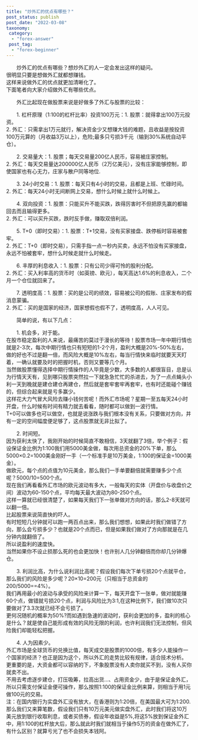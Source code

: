 ```yaml
---
title: "炒外汇的优点有哪些？"
post_status: publish
post_date: "2022-03-08"
taxonomy:
 category: 
  - "forex-answer"
 post_tag: 
  - "forex-beginner"
---
```


　　炒外汇的优点有哪些？想炒外汇的人一定会发出这样的疑问。  
很明显只要是想做外汇就都想赚钱。  
这样来说做外汇的优点就更加清晰化了。  
下面笔者向大家介绍做外汇有哪些优点。  

　　外汇比起现在做股票来说是好做多了外汇与股票的比较：

　　1. 杠杆原理（1:100的杠杆比率）投资100万元：1. 股票：就得拿出100万元投资。  
2. 外汇：只需拿出1万元就行，解决资金少又想赚大钱的难题，且收益是按投资100万元算的（月收益3万以上），危险;最多只亏损3千元（输到30%系统自动平仓）。  

　　2. 交易量大：1. 股票；每天交易量200亿人民币，容易被庄家控制。  
2. 外汇：每天交易量达200000亿人民币（2万亿美元），没有庄家能够控制，即使国家也有心无力，庄家与散户同等地位.

　　3. 24小时交易：1. 股票：每天只有4小时的交易，且都是上班、忙碌时间。  
2. 外汇：每天24小时无间断网上交易，想什么时候上就什么时候上。  

　　4. 双向投资：1. 股票：只能买升不能买跌，跌得厉害时不但把原先赢的都输回去而且输得更多。  
2. 外汇：可以买升买跌，跌时反手做，赚取双倍利润。  

　　5. T+0（即时交易）：1. 股票：T+1交易，没有买家接盘、跌停板时容易被套牢。  
2. 外汇：T+0（即时交易），只需手指一点一秒内买卖，永远不怕没有买家接盘，永远不怕被套牢，想什么时候走就什么时候走。  

　　6. 丰厚的利息收入：1. 股票：只有公司少得可怜的股利分配。  
2. 外汇：买入利率高的货币时（如英镑、欧元），每天高达1.6%的利息收入，二个月一个仓位就回来了。  

　　7. 透明度高：1. 股票：买的是公司的绩效，容易被公司的假账、庄家发布的假消息蒙骗。  
2. 外汇：买的是国家的经济，国家想假也假不了，透明度高，人人可见。  

　　简单的说，有以下几点：

　　1. 机会多，对于能。  
在股市稳定盈利的人来说，最痛苦的莫过于漫长的等待！股票市场一年中期行情也就是2-3次，每次中期行情也只有短短的1-2个月，盈利大概是20%-50%左右，做的好也不过是翻一倍，而风险大概是10%左右，每当行情快来临时就要天天盯着，一确认就要及时的把握时机，否则又要等几个月。  
当然做股票懂得选择中期行情操作的人毕竟是少数，大多数的人都很盲目，总是认为行情天天有，见到哪只股票突然拉一下就急急忙忙的杀进去，为了一点点蝇头小利一天到晚就是建仓建仓再建仓，然后就是套牢套牢再套牢，也有时还能碰个赚钱的，但综合起来就是亏多赢少。  
这样花大力气冒大风险去赚小钱何苦呢！而外汇市场呢？星期一至五每天24小时开盘，什么时候有时间有精力就去看看，随时都可以做到一波行情。  
T+0可以做多也可以做空，也就是说涨跌与我们根本没有关系，只要做对方向，并有一定的空间幅度便足够了，这点股票就无非比拟了。  

　　2. 时间短。  
因为获利太快了，我刚开始的时候简直不敢相信，3天就翻了3倍，举个例子：假设保证金比例为1:100我们用5000美金做，每次用总资金的20%下单，那么5000×0.2=1000美金刚好一手（一个标准手是10万美金，1:100的保证金=1000美金）。  
做欧元，每个点的点值为10元美金，那么我们一手单要翻倍就需要赚多少个点呢？5000/10=500个点。  
现在我们再看看外汇市场的欧元波动有多大，一般每天的实体（开盘价与收盘价之间）波动为60-150个点，平均每天最大波动为80-250个点。  
这样一算就已经很清楚了，如果每天我们下一张单做对方向的话，那么2-8天就可以翻一倍。  
比起股票来说简直快的吓人。  
有时短短几分钟就可以跑一两百点出来，那么我们想想，如果此时我们做错了方向，那么会亏损多少？也就是20个点而已，但是如果我们做对了方向那就是在几分钟内就翻倍了。  
所以说盈利的速度快。  
当然如果你不设止损那么死的也会更加快！也许别人几分钟翻倍而你却几分钟爆仓。  

　　3. 利润比高，为什么说利润比高呢？假设我们每次下单亏损20个点就平仓，那么我们的风险是多少呢？20×10=200元（只相当于总资金的200/5000==4%）。  
我们再用最小的波动与承受的风险来计算一下，每天开盘下一张单，做对就能赚60个点，做错就亏损20个点，利润与风险比为3:1,在这种比例下，我们做10次只要做对了3.3次就已经不会亏损了。  
更何况随机的概率为50%?而如遇到急速的波动时，获利会更加的多，盈利的核心是什么？就是使自己能形成有效的风险无限的利润，也许利润我们无法控制，但风险我们却能轻松把握。  

　　4. 人为因素少。  
外汇市场是全球货币的兑换比值，每天成交是股票的1000倍，有多少人能操作一个国家的经济？也正是因为这个，所以外汇的走势比较有规律，适合技术分析。  
更重要的是，大资金都可以容纳的下，不象股票没有人卖你就买不到，没有人买你就卖不出。  
不用去考虑逐步建仓，打压吸筹，拉高出货…、占用资金少，由于是保证金外汇，所以只需支付保证金便可操作，那么按照1:100的保证金比例来算，则相当于用1元做100元的交易。  
注：在国内银行为实盘外汇没有放大，在香港则为1:20倍，在美国最大可为1:200.那么我们又来算笔数，假设我们只有10万元美元做实盘外汇，此时我们将这10万美元放到银行收取利息，或者买债券，假设年收益是5%,将这5%放到保证金外汇中，用1:100的杠杆放大后，那么就此时我们就相当于操作5万的资金在做外汇了，有什么区别？就算亏光了也不会损失本钱阿。
